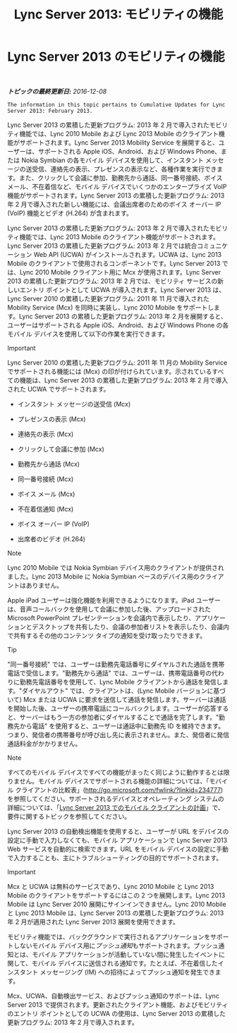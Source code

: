 ﻿---
title: 'Lync Server 2013: モビリティの機能'
TOCTitle: モビリティの機能
ms:assetid: 12517a88-2531-44a5-bea5-d8884aff53eb
ms:mtpsurl: https://technet.microsoft.com/ja-jp/library/Hh689983(v=OCS.15)
ms:contentKeyID: 48271318
ms.date: 12/10/2016
mtps_version: v=OCS.15
ms.translationtype: HT
---

# Lync Server 2013 のモビリティの機能

 

_**トピックの最終更新日:** 2016-12-08_

    The information in this topic pertains to Cumulative Updates for Lync Server 2013: February 2013.

Lync Server 2013 の累積した更新プログラム: 2013 年 2 月で導入されたモビリティ機能では、Lync 2010 Mobile および Lync 2013 Mobile のクライアント機能がサポートされます。Lync Server 2013 Mobility Service を展開すると、ユーザーは、サポートされる Apple iOS、Android、および Windows Phone、または Nokia Symbian の各モバイル デバイスを使用して、インスタント メッセージの送受信、連絡先の表示、プレゼンスの表示など、各種作業を実行できます。また、クリックして会議に参加、勤務先から通話、同一番号接続、ボイス メール、不在着信など、モバイル デバイスでいくつかのエンタープライズ VoIP 機能がサポートされます。Lync Server 2013 の累積した更新プログラム: 2013 年 2 月で導入された新しい機能には、会議出席者のためのボイス オーバー IP (VoIP) 機能とビデオ (H.264) が含まれます。

Lync Server 2013 の累積した更新プログラム: 2013 年 2 月で導入されたモビリティ機能では、Lync 2013 Mobile のクライアント機能がサポートされます。Lync Server 2013 の累積した更新プログラム: 2013 年 2 月では統合コミュニケーション Web API (UCWA) がインストールされます。UCWA は、Lync 2013 Mobile のクライアントで使用されるコンポーネントです。Lync Server 2013 では、Lync 2010 Mobile クライアント用に Mcx が使用されます。Lync Server 2013 の累積した更新プログラム: 2013 年 2 月では、モビリティ サービスの新しいエントリ ポイントとして UCWA が導入されます。Lync Server 2013 は、Lync Server 2010 の累積した更新プログラム: 2011 年 11 月で導入された Mobility Service (Mcx) を同時に実装し、Lync 2010 Mobile をサポートします。Lync Server 2013 の累積した更新プログラム: 2013 年 2 月を展開すると、ユーザーはサポートされる Apple iOS、Android、および Windows Phone の各モバイル デバイスを使用して以下の作業を実行できます。


> [!IMPORTANT]
> Lync Server 2010 の累積した更新プログラム: 2011 年 11 月の Mobility Service でサポートされる機能には (Mcx) の印が付けられています。示されているすべての機能は、Lync Server 2013 の累積した更新プログラム: 2013 年 2 月で導入された UCWA でサポートされます。



  - インスタント メッセージの送受信 (Mcx)

  - プレゼンスの表示 (Mcx)

  - 連絡先の表示 (Mcx)

  - クリックして会議に参加 (Mcx)

  - 勤務先から通話 (Mcx)

  - 同一番号接続 (Mcx)

  - ボイス メール (Mcx)

  - 不在着信通知 (Mcx)

  - ボイス オーバー IP (VoIP)

  - 出席者のビデオ (H.264)

> [!NOTE]
> Lync 2010 Mobile では Nokia Symbian デバイス用のクライアントが提供されました。Lync 2013 Mobile に Nokia Symbian ベースのデバイス用のクライアントはありません。


Apple iPad ユーザーは強化機能を利用できるようになります。iPad ユーザーは、音声コールバックを使用して会議に参加した後、アップロードされた Microsoft PowerPoint プレゼンテーションを会議内で表示したり、アプリケーションとデスクトップを共有したり、会議の参加者リストを表示したり、会議内で共有するその他のコンテンツ タイプの通知を受け取ったりできます。


> [!TIP]
> "同一番号接続" では、ユーザーは勤務先電話番号にダイヤルされた通話を携帯電話で受信します。"勤務先から通話" では、ユーザーは、携帯電話番号の代わりに勤務先電話番号を使用して、Lync Mobile クライアントから通話を発信します。"ダイヤルアウト" では、クライアントは、(Lync Mobile バージョンに基づいて) Mcx または UCWA に要求を送信して通話を発信します。サーバーは通話を開始した後、ユーザーの携帯電話にコールバックします。ユーザーが応答すると、サーバーはもう一方の参加者にダイヤルすることで通話を完了します。"勤務先から電話" を使用すると、ユーザーは通話中に勤務先 ID を維持できます。つまり、発信者の携帯番号が呼び出し先に表示されません。また、発信者に発信通話料金がかかりません。



> [!NOTE]
> すべてのモバイル デバイスですべての機能がまったく同じように動作するとは限りません。モバイル デバイスでサポートされる機能の詳細については、「モバイル クライアントの比較表」(<a href="http://go.microsoft.com/fwlink/?linkid=234777" class="uri">http://go.microsoft.com/fwlink/?linkid=234777</a>) を参照してください。サポートされるデバイスとオペレーティング システムの詳細については、「<a href="lync-server-2013-planning-for-mobile-clients.md">Lync Server 2013 でのモバイル クライアントの計画</a>」で、要件に関するトピックを参照してください。


Lync Server 2013 の自動検出機能を使用すると、ユーザーが URL をデバイスの設定に手動で入力しなくても、モバイル アプリケーションで Lync Server 2013 Web サービスを自動的に検索できます。URL をモバイル デバイスの設定に手動で入力することも、主にトラブルシューティングの目的でサポートされます。


> [!IMPORTANT]
> Mcx と UCWA は無料のサービスであり、Lync 2010 Mobile と Lync 2013 Mobile のクライアントをサポートするにはこの 2 つを展開します。Lync 2013 Mobile は Lync Server 2010 展開にサインインできません。Lync 2010 Mobile と Lync 2013 Mobile は、Lync Server 2013 の累積した更新プログラム: 2013 年 2 月が適用された Lync Server 2013 展開を使用できます。



モビリティ機能では、バックグラウンドで実行されるアプリケーションをサポートしないモバイル デバイス用に*プッシュ通知*もサポートされます。プッシュ通知とは、モバイル アプリケーションが活動していない間に発生したイベントに関して、モバイル デバイスに送信される通知です。たとえば、不在着信したインスタント メッセージング (IM) への招待によってプッシュ通知を発生できます。

Mcx、UCWA、自動検出サービス、およびプッシュ通知のサポートは、Lync Server 2013 で提供されます。更新されたクライアント機能、およびモビリティのエントリ ポイントとしての UCWA の使用は、Lync Server 2013 の累積した更新プログラム: 2013 年 2 月で導入されます。

